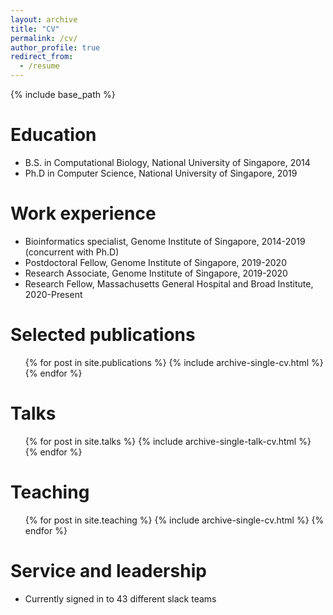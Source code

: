 ```yaml
---
layout: archive
title: "CV"
permalink: /cv/
author_profile: true
redirect_from:
  - /resume
---
```


{% include base_path %}

Education
======
* B.S. in Computational Biology, National University of Singapore, 2014
* Ph.D in Computer Science, National University of Singapore, 2019

Work experience
======
* Bioinformatics specialist, Genome Institute of Singapore, 2014-2019 (concurrent with Ph.D)
* Postdoctoral Fellow, Genome Institute of Singapore, 2019-2020
* Research Associate, Genome Institute of Singapore, 2019-2020
* Research Fellow, Massachusetts General Hospital and Broad Institute, 2020-Present

Selected publications
======
  <ul>{% for post in site.publications %}
    {% include archive-single-cv.html %}
  {% endfor %}</ul>
  
Talks
======
  <ul>{% for post in site.talks %}
    {% include archive-single-talk-cv.html %}
  {% endfor %}</ul>
  
Teaching
======
  <ul>{% for post in site.teaching %}
    {% include archive-single-cv.html %}
  {% endfor %}</ul>
  
Service and leadership
======
* Currently signed in to 43 different slack teams
